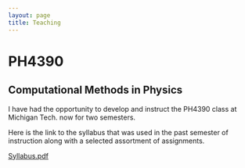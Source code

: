 ```yaml
---
layout: page
title: Teaching
---
```


# PH4390
## Computational Methods in Physics

I have had the opportunity to develop and instruct the PH4390 class at Michigan Tech. now for two semesters.

Here is the link to the syllabus that was used in the past semester of instruction along with a selected assortment of assignments.

[Syllabus.pdf](assets/docs/Syllabus_Fall_2017.pdf)   
